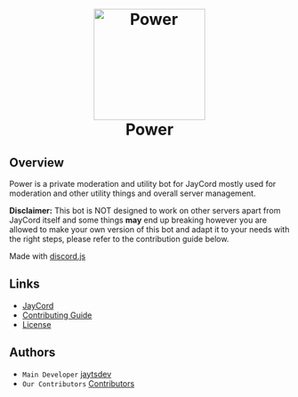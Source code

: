 <h1 align="center">
  <br>
  <a href="https://github.com/JayCordDevelopment/Assistant"><img width="200" src="https://cdn.discordapp.com/attachments/1111751972714975433/1112794233439527022/2815c9d2498d8919a53c7686f1bb24f6.jpg" alt="Power"></a>
  <br>
  Power
  <br>
</h1>

## Overview
Power is a private moderation and utility bot for JayCord mostly used for moderation and other utility things and overall server management.

**Disclaimer:** This bot is NOT designed to work on other servers apart from JayCord itself and some things **may** end up breaking however you are allowed to make your own version of this bot and adapt it to your needs with the right steps, please refer to the contribution guide below.

Made with [discord.js](https://discordjs.dev)

## Links
- [JayCord](https://discord.gg/jaycord)
- [Contributing Guide](https://support.jayts.xyz/jaycord/for-developers)
- [License](https://github.com/JayCordDevelopment/Assistant/blob/main/LICENSE)

## Authors
- `Main Developer` [jaytsdev](https://github.com/jaytsdev)
- `Our Contributors` [Contributors](https://github.com/JayCordDevelopment/Assistant/graphs/contributors)
